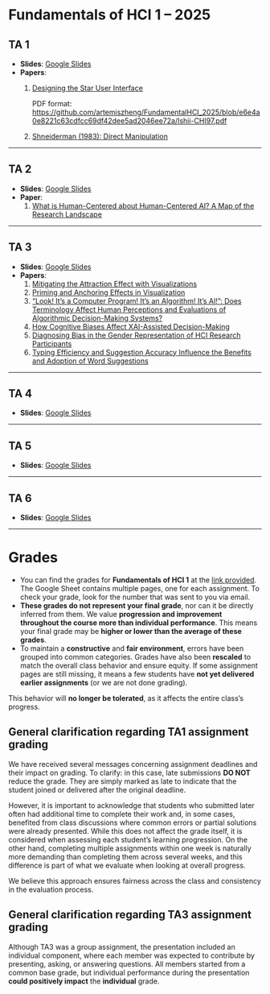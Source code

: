 # Fundamentals of HCI 1 – 2025  

## TA 1  
- **Slides**: [Google Slides](https://docs.google.com/presentation/d/10Ogs3QCCeDD1KETS5J46k1M6a-bu59o9/edit?usp=sharing&ouid=103386161610405023986&rtpof=true&sd=true)  
- **Papers**:  
  1. [Designing the Star User Interface](https://dl.acm.org/doi/pdf/10.1145/258549.258715)

     PDF format: https://github.com/artemiszheng/FundamentalHCI_2025/blob/e6e4a0e8221c63cdfcc69df42dee5ad2046ee72a/Ishii-CHI97.pdf
  3. [Shneiderman (1983): Direct Manipulation](https://www.cs.umd.edu/users/ben/papers/Shneiderman1983Direct.pdf)  

---

## TA 2  
- **Slides**: [Google Slides](https://docs.google.com/presentation/d/1qF3_jBGtWo01zV-CAMY9CV_5M71y7hp2/edit?usp=sharing&ouid=103386161610405023986&rtpof=true&sd=true) 
- **Paper**:  
  1. [What is Human-Centered about Human-Centered AI? A Map of the Research Landscape](https://github.com/artemiszheng/FundmentalHCI12025/blob/a8763853ca55f8ba60c77bf77ef3797c53d7566e/What%20is%20Human-Centered%20about%20Human-Centered%20AI.pdf)  

---

## TA 3  
- **Slides**: [Google Slides](https://docs.google.com/presentation/d/1Rmg2DVjrFAea0SCkgzCmchLbBAsrb1MV/edit?usp=sharing&ouid=107603787338411812843&rtpof=true&sd=true)
- **Papers**:  
  1. [Mitigating the Attraction Effect with Visualizations](https://github.com/artemiszheng/FundamentalHCI_2025/blob/main/Mitigating%20the%20Attraction%20Effect%20with%20Visualizations.pdf)  
  2. [Priming and Anchoring Effects in Visualization](https://github.com/artemiszheng/FundamentalHCI_2025/blob/main/Priming%20and%20Anchoring%20Effects%20in%20Visualization.pdf)  
  3. [“Look! It’s a Computer Program! It’s an Algorithm! It’s AI!”: Does Terminology Affect Human Perceptions and Evaluations of Algorithmic Decision-Making Systems?](https://github.com/artemiszheng/FundamentalHCI_2025/blob/main/Look!%20It%E2%80%99s%20a%20Computer%20Program!%20It%E2%80%99s%20an%20Algorithm!%20It%E2%80%99s%20AI!.pdf)  
  4. [How Cognitive Biases Affect XAI-Assisted Decision-Making](https://github.com/artemiszheng/FundamentalHCI_2025/blob/main/How%20Cognitive%20Biases%20Affect%20XAI-assisted%20Decision-making_rvwd.pdf)  
  5. [Diagnosing Bias in the Gender Representation of HCI Research Participants](https://github.com/artemiszheng/FundamentalHCI_2025/blob/main/Diagnosing%20bias%20in%20the%20gender%20representation%20of%20HCI%20research%20participants.pdf)  
  6. [Typing Efficiency and Suggestion Accuracy Influence the Benefits and Adoption of Word Suggestions](https://github.com/artemiszheng/FundamentalHCI_2025/blob/main/Typing_Efficiency_and_Suggestion_Accuracy_Influence_Benefits_and_Adoption_of_Word_Suggestions.pdf)
 
---

## TA 4  
- **Slides**: [Google Slides](https://docs.google.com/presentation/d/1de89T0muLxmsEyP7HJciV4To8-sjRIJs/edit?usp=sharing&ouid=103386161610405023986&rtpof=true&sd=true)

---

## TA 5  
- **Slides**: [Google Slides](https://docs.google.com/presentation/d/1cqfQ-sNO-kCxUe4r--6jT_jIiX7q-DJOQB82yCYvdog/edit?usp=sharing)

---


## TA 6  
- **Slides**: [Google Slides](https://docs.google.com/presentation/d/10nIaEaI9Wsd9IcXJJxrOiMTHLz1wVVom/edit?usp=sharing&ouid=103386161610405023986&rtpof=true&sd=true)

---

# Grades
- You can find the grades for **Fundamentals of HCI 1** at the [link provided](https://docs.google.com/spreadsheets/d/1swsp8daLfsByYTtTFO22h3XwjVKRsuVEj4VsBFWVtIU/edit?usp=sharing). The Google Sheet contains multiple pages, one for each assignment. To check your grade, look for the number that was sent to you via email.
- **These grades do not represent your final grade**, nor can it be directly inferred from them. We value **progression and improvement throughout the course more than individual performance**. This means your final grade may be **higher or lower than the average of these grades**.
- To maintain a **constructive** and **fair environment**, errors have been grouped into common categories. Grades have also been **rescaled** to match the overall class behavior and ensure equity. If some assignment pages are still missing, it means a few students have **not yet delivered earlier assignments** (or we are not done grading).

This behavior will **no longer be tolerated**, as it affects the entire class’s progress.


## General clarification regarding TA1 assignment grading

We have received several messages concerning assignment deadlines and their impact on grading. To clarify: in this case, late submissions **DO NOT** reduce the grade. They are simply marked as late to indicate that the student joined or delivered after the original deadline.

However, it is important to acknowledge that students who submitted later often had additional time to complete their work and, in some cases, benefited from class discussions where common errors or partial solutions were already presented. While this does not affect the grade itself, it is considered when assessing each student’s learning progression. On the other hand, completing multiple assignments within one week is naturally more demanding than completing them across several weeks, and this difference is part of what we evaluate when looking at overall progress.

We believe this approach ensures fairness across the class and consistency in the evaluation process.


## General clarification regarding TA3 assignment grading

Although TA3 was a group assignment, the presentation included an individual component, where each member was expected to contribute by presenting, asking, or answering questions. All members started from a common base grade, but individual performance during the presentation **could positively impact** the **individual** grade.
